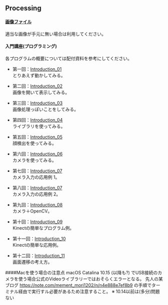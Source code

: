 Processing
---
#### [画像ファイル](https://github.com/Fujiwara-Laboratory/processing/tree/master/Image)
適当な画像が手元に無い場合は利用してください。

#### 入門講座(プログラミング)
各プログラムの概要については配付資料を参考にしてください。  
* 第一回：[Introduction_01](https://github.com/Fujiwara-Laboratory/processing/tree/master/Introduction_01)  
とりあえず動かしてみる。

* 第二回：[Introduction_02](https://github.com/Fujiwara-Laboratory/processing/tree/master/Introduction_02)  
画像を開いて表示してみる。

* 第三回：[Introduction_03](https://github.com/Fujiwara-Laboratory/processing/tree/master/Introduction_03)  
画像処理っぽいことをしてみる。

* 第四回：[Introduction_04](https://github.com/Fujiwara-Laboratory/processing/tree/master/Introduction_04)  
ライブラリを使ってみる。

* 第五回：[Introduction_05](https://github.com/Fujiwara-Laboratory/processing/tree/master/Introduction_05)  
顔検出を使ってみる。

* 第六回：[Introduction_06](https://github.com/Fujiwara-Laboratory/processing/tree/master/Introduction_06)  
カメラを使ってみる。

* 第七回：[Introduction_07](https://github.com/Fujiwara-Laboratory/processing/tree/master/Introduction_07)  
カメラ入力の応用例 1。

* 第八回：[Introduction_07](https://github.com/Fujiwara-Laboratory/processing/tree/master/Introduction_08)  
カメラ入力の応用例 2。

* 第九回：[Introduction_08](https://github.com/Fujiwara-Laboratory/processing/tree/master/Introduction_09)  
カメラ＋OpenCV。

* 第十回：[Introduction_09](https://github.com/Fujiwara-Laboratory/processing/tree/master/Introduction_10)  
Kinectの簡単なプログラム例。

* 第十一回：[Introduction_10](https://github.com/Fujiwara-Laboratory/processing/tree/master/Introduction_11)  
Kinectの簡単な応用例。

* 第十二回：[Introduction_11](https://github.com/Fujiwara-Laboratory/processing/tree/master/Introduction_12)  
画面遷移の考え方。

####Macを使う場合の注意点
macOS Catalina 10.15 (以降も?) でUSB接続のカメラを使う場合公式のVideoライブラリーではおそらくエラーとなる。
先人の某ブログ
https://note.com/mement_mori1202/n/n4e888e7ef8b9
の手順でターミナル経由で実行すル必要があるため注意すること。
※ 10.14以前は(多分)問題ない
